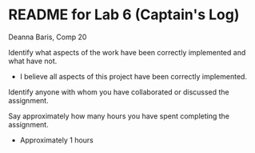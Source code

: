 README for Lab 6 (Captain's Log)
===========================

Deanna Baris, Comp 20

Identify what aspects of the work have been correctly implemented and what have not.

* I believe all aspects of this project have been correctly implemented.

Identify anyone with whom you have collaborated or discussed the assignment.

Say approximately how many hours you have spent completing the assignment.

* Approximately 1 hours
